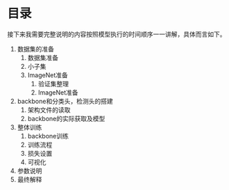 # 目录
接下来我需要完整说明的内容按照模型执行的时间顺序一一讲解，具体而言如下。
1. 数据集的准备
   1. 数据集准备
   2. 小子集
   3. ImageNet准备
      1. 验证集整理
      2. ImageNet准备
2. backbone和分类头，检测头的搭建
   1. 架构文件的读取
   2. backbone的实际获取及模型
3. 整体训练
   1. backbone训练
   2. 训练流程
   3. 损失设置
   4. 可视化
4. 参数说明
5. 最终解释
